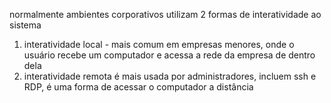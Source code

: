normalmente ambientes corporativos utilizam 2 formas de interatividade ao sistema
1. interatividade local - mais comum em empresas menores, onde o usuário recebe um computador e acessa a rede da empresa de dentro dela
2. interatividade remota
é mais usada por administradores, incluem ssh e RDP, é uma forma de acessar o computador a distância